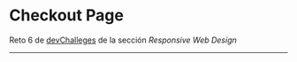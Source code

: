 # **Checkout Page**

Reto 6 de [devChalleges](https://devchallenges.io) de la sección _Responsive Web Design_

---
